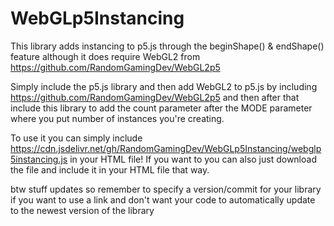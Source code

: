 # WebGLp5Instancing
This library adds instancing to p5.js through the beginShape() &amp; endShape() feature although it does require WebGL2 from https://github.com/RandomGamingDev/WebGL2p5

Simply include the p5.js library and then add WebGL2 to p5.js by including https://github.com/RandomGamingDev/WebGL2p5 and then after that include this library to add the count parameter after the MODE parameter where you put number of instances you're creating.

To use it you can simply include https://cdn.jsdelivr.net/gh/RandomGamingDev/WebGLp5Instancing/webglp5instancing.js in your HTML file! If you want to you can also just download the file and include it in your HTML file that way.

btw stuff updates so remember to specify a version/commit for your library if you want to use a link and don't want your code to automatically update to the newest version of the library
